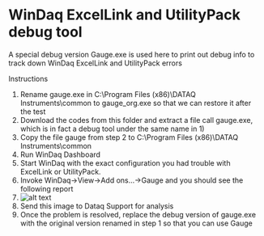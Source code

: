 # WinDaq ExcelLink and UtilityPack debug tool

A special debug version Gauge.exe is used here to print out debug info to track down WinDaq ExcelLink and UtilityPack errors

Instructions 
1. Rename gauge.exe in C:\Program Files (x86)\DATAQ Instruments\common to gauge_org.exe so that we can restore it after the test
2. Download the codes from this folder and extract a file call gauge.exe, which is in fact a debug tool under the same name in 1)
3. Copy the file gauge from step 2 to C:\Program Files (x86)\DATAQ Instruments\common
4. Run WinDaq Dashboard
5. Start WinDaq with the exact configuration you had trouble with ExcelLink or UtilityPack.  
6. Invoke WinDaq->View->Add ons...->Gauge and you should see the following report
7. ![alt text](https://www.dataq.com/resources/images/addondebug.png) 
8. Send this image to Dataq Support for analysis
9. Once the problem is resolved, replace the debug version of gauge.exe with the original version renamed in step 1 so that you can use Gauge 

